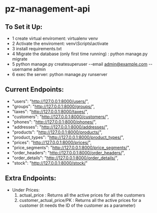 # pz-management-api

## To Set it Up:

* 1 create virtual enviroment: virtualenv venv
* 2 Activate the enviroment: venv\Scripts\activate
* 3 install requirements.txt 
* 4 Migrate the database (only first time running) : python manage.py migrate
* 5 python manage.py createsuperuser --email admin@example.com --username admin
* 6 exec the server: python manage.py runserver


## Current Endpoints:

* "users": "http://127.0.0.1:8000/users/",
* "groups": "http://127.0.0.1:8000/groups/",
* "taxes": "http://127.0.0.1:8000/taxes/",
* "customers": "http://127.0.0.1:8000/customers/",
* "phones": "http://127.0.0.1:8000/phones/",
* "addresses": "http://127.0.0.1:8000/addresses/",
* "products": "http://127.0.0.1:8000/products/",
* "product_types": "http://127.0.0.1:8000/product_types/",
* "prices": "http://127.0.0.1:8000/prices/",
* "price_segments": "http://127.0.0.1:8000/price_segments/",
* "order_headers": "http://127.0.0.1:8000/order_headers/",
* "order_details": "http://127.0.0.1:8000/order_details/",
* "stock": "http://127.0.0.1:8000/stock/"

## Extra Endpoints:

* Under Prices:
	1. actual_price : Returns all the active prices for all the customers
	2. customer_actual_price/PK : Returns all the active prices for a customer (it needs the ID of the customer as a parameter)